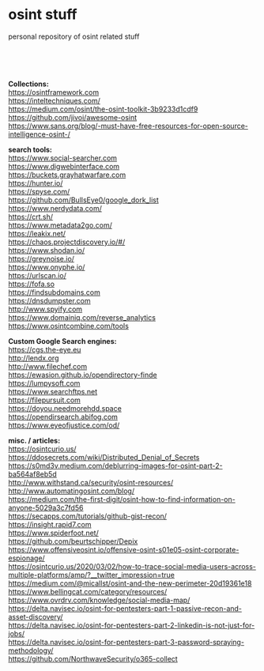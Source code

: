 # osint stuff
personal repository of osint related stuff 

<br><br><br>

__Collections:__ <br>
https://osintframework.com <br>
https://inteltechniques.com/ <br>
https://medium.com/osint/the-osint-toolkit-3b9233d1cdf9 <br>
https://github.com/jivoi/awesome-osint <br>
https://www.sans.org/blog/-must-have-free-resources-for-open-source-intelligence-osint-/ <br>

__search tools:__ <br>
https://www.social-searcher.com <br>
https://www.digwebinterface.com <br>
https://buckets.grayhatwarfare.com <br>
https://hunter.io/ <br>
https://spyse.com/ <br>
https://github.com/BullsEye0/google_dork_list <br>
https://www.nerdydata.com/ <br>
https://crt.sh/ <br>
https://www.metadata2go.com/ <br>
https://leakix.net/ <br>
https://chaos.projectdiscovery.io/#/ <br>
https://www.shodan.io/ <br>
https://greynoise.io/ <br>
https://www.onyphe.io/ <br>
https://urlscan.io/ <br>
https://fofa.so  <br>
https://findsubdomains.com <br>
https://dnsdumpster.com <br>
http://www.spyify.com <br>
https://www.domainiq.com/reverse_analytics <br>
https://www.osintcombine.com/tools  <br>

__Custom Google Search engines:__ <br>
https://cgs.the-eye.eu <br>
http://lendx.org <br>
http://www.filechef.com <br>
https://ewasion.github.io/opendirectory-finde <br>
https://lumpysoft.com <br>
https://www.searchftps.net <br>
https://filepursuit.com <br>
https://doyou.needmorehdd.space <br>
https://opendirsearch.abifog.com <br>
https://www.eyeofjustice.com/od/ <br>

__misc. / articles:__ <br>
https://osintcurio.us/ <br>
https://ddosecrets.com/wiki/Distributed_Denial_of_Secrets <br>
https://s0md3v.medium.com/deblurring-images-for-osint-part-2-ba564af8eb5d <br>
http://www.withstand.ca/security/osint-resources/ <br>
http://www.automatingosint.com/blog/ <br>
https://medium.com/the-first-digit/osint-how-to-find-information-on-anyone-5029a3c7fd56 <br>
https://secapps.com/tutorials/github-gist-recon/ <br>
https://insight.rapid7.com <br>
https://www.spiderfoot.net/ <br>
https://github.com/beurtschipper/Depix <br>
https://www.offensiveosint.io/offensive-osint-s01e05-osint-corporate-espionage/ <br>
https://osintcurio.us/2020/03/02/how-to-trace-social-media-users-across-multiple-platforms/amp/?__twitter_impression=true <br>
https://medium.com/@micallst/osint-and-the-new-perimeter-20d19361e18 <br>
https://www.bellingcat.com/category/resources/ <br>
https://www.ovrdrv.com/knowledge/social-media-map/ <br>
https://delta.navisec.io/osint-for-pentesters-part-1-passive-recon-and-asset-discovery/ <br>
https://delta.navisec.io/osint-for-pentesters-part-2-linkedin-is-not-just-for-jobs/ <br>
https://delta.navisec.io/osint-for-pentesters-part-3-password-spraying-methodology/ <br>
https://github.com/NorthwaveSecurity/o365-collect <br>

